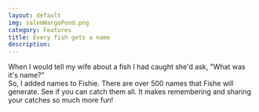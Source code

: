```yaml
---
layout: default
img: salemWargoPond.png
category: Features
title: Every fish gets a name
description: 
---
```

  When I would tell my wife about a fish I had caught she'd ask, "What was it's name?"<br/> 
  So, I added names to Fishie. There are over 500 names that Fishe will generate. See if you can catch them all. It makes remembering and sharing your catches so much more fun! 
